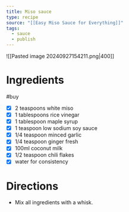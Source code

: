 ```yaml
---
title: Miso sauce
type: recipe
source: "[[Easy Miso Sauce for Everything]]"
tags:
  - sauce
  - publish
---
```

![[Pasted image 20240927154211.png|400]]
# Ingredients
#buy
- [x] 2 teaspoons white miso
- [x] 1 tablespoons rice vinegar
- [x] 1 tablespoon maple syrup
- [x] 1 teaspoon low sodium soy sauce
- [x] 1/4 teaspoon minced garlic
- [x] 1/4 teaspoon ginger fresh
- [x] 100ml coconut milk
- [x] 1/2 teaspoon chili flakes
- [x] water for consistency
# Directions
- Mix all ingredients with a whisk.